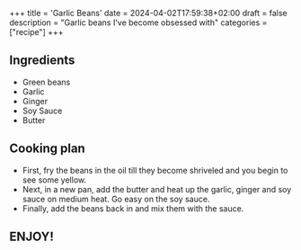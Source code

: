 +++
title = 'Garlic Beans'
date = 2024-04-02T17:59:38+02:00
draft = false
description = "Garlic beans I've become obsessed with"
categories = ["recipe"]
+++

## Ingredients

* Green beans
* Garlic
* Ginger
* Soy Sauce
* Butter

## Cooking plan

* First, fry the beans in the oil till they become shriveled and you begin to see some yellow. 
* Next, in a new pan, add the butter and heat up the garlic, ginger and soy sauce on medium heat. Go easy on the soy sauce. 
* Finally, add the beans back in and mix them with the sauce.

## ENJOY!